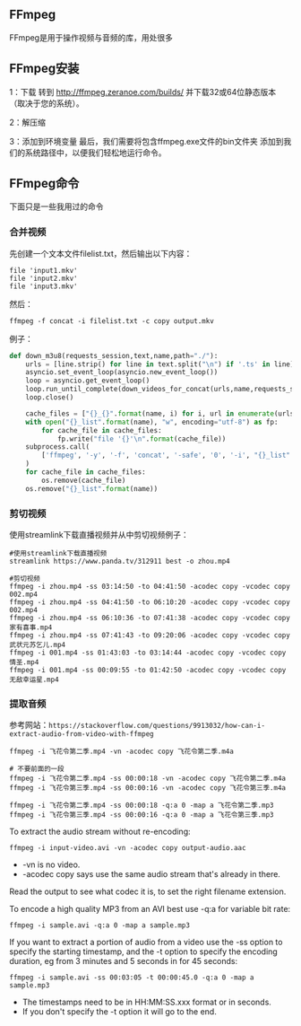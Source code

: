 ## FFmpeg
FFmpeg是用于操作视频与音频的库，用处很多

## FFmpeg安装
1：下载
转到 http://ffmpeg.zeranoe.com/builds/ 并下载32或64位静态版本（取决于您的系统）。

2：解压缩

3：添加到环境变量
最后，我们需要将包含ffmpeg.exe文件的bin文件夹  添加到我们的系统路径中，以便我们轻松地运行命令。

## FFmpeg命令
下面只是一些我用过的命令

### 合并视频
先创建一个文本文件filelist.txt，然后输出以下内容：
```
file 'input1.mkv'
file 'input2.mkv'
file 'input3.mkv'
```
然后：
```
ffmpeg -f concat -i filelist.txt -c copy output.mkv
```

例子：
```python
def down_m3u8(requests_session,text,name,path="./"):
    urls = [line.strip() for line in text.split("\n") if '.ts' in line]
    asyncio.set_event_loop(asyncio.new_event_loop())
    loop = asyncio.get_event_loop()
    loop.run_until_complete(down_videos_for_concat(urls,name,requests_session))
    loop.close()

    cache_files = ["{}_{}".format(name, i) for i, url in enumerate(urls, start=100)]
    with open("{}_list".format(name), "w", encoding="utf-8") as fp:
        for cache_file in cache_files:
            fp.write("file '{}'\n".format(cache_file))
    subprocess.call(
        ['ffmpeg', '-y', '-f', 'concat', '-safe', '0', '-i', "{}_list".format(name), '-c', 'copy', name + ".ts"]
    )
    for cache_file in cache_files:
        os.remove(cache_file)
    os.remove("{}_list".format(name))
```

### 剪切视频
使用streamlink下载直播视频并从中剪切视频例子：
```
#使用streamlink下载直播视频
streamlink https://www.panda.tv/312911 best -o zhou.mp4

#剪切视频
ffmpeg -i zhou.mp4 -ss 03:14:50 -to 04:41:50 -acodec copy -vcodec copy 002.mp4
ffmpeg -i zhou.mp4 -ss 04:41:50 -to 06:10:20 -acodec copy -vcodec copy 002.mp4
ffmpeg -i zhou.mp4 -ss 06:10:36 -to 07:41:38 -acodec copy -vcodec copy 家有喜事.mp4
ffmpeg -i zhou.mp4 -ss 07:41:43 -to 09:20:06 -acodec copy -vcodec copy 武状元苏乞儿.mp4
ffmpeg -i 001.mp4 -ss 01:43:03 -to 03:14:44 -acodec copy -vcodec copy 情圣.mp4
ffmpeg -i 001.mp4 -ss 00:09:55 -to 01:42:50 -acodec copy -vcodec copy 无敌幸运星.mp4

```

### 提取音频
参考网站：`https://stackoverflow.com/questions/9913032/how-can-i-extract-audio-from-video-with-ffmpeg`


```
ffmpeg -i 飞花令第二季.mp4 -vn -acodec copy 飞花令第二季.m4a

# 不要前面的一段
ffmpeg -i 飞花令第二季.mp4 -ss 00:00:18 -vn -acodec copy 飞花令第二季.m4a
ffmpeg -i 飞花令第三季.mp4 -ss 00:00:16 -vn -acodec copy 飞花令第三季.m4a

ffmpeg -i 飞花令第二季.mp4 -ss 00:00:18 -q:a 0 -map a 飞花令第二季.mp3
ffmpeg -i 飞花令第三季.mp4 -ss 00:00:16 -q:a 0 -map a 飞花令第三季.mp3
```

To extract the audio stream without re-encoding:
```
ffmpeg -i input-video.avi -vn -acodec copy output-audio.aac
```
* -vn is no video.  
* -acodec copy says use the same audio stream that's already in there.

Read the output to see what codec it is, to set the right filename extension.


To encode a high quality MP3 from an AVI best use -q:a for variable bit rate:
```
ffmpeg -i sample.avi -q:a 0 -map a sample.mp3
```

If you want to extract a portion of audio from a video use the -ss option to specify the starting timestamp, and the -t option to specify the encoding duration, eg from 3 minutes and 5 seconds in for 45 seconds:
```
ffmpeg -i sample.avi -ss 00:03:05 -t 00:00:45.0 -q:a 0 -map a sample.mp3
```
* The timestamps need to be in HH:MM:SS.xxx format or in seconds.  
* If you don't specify the -t option it will go to the end.

